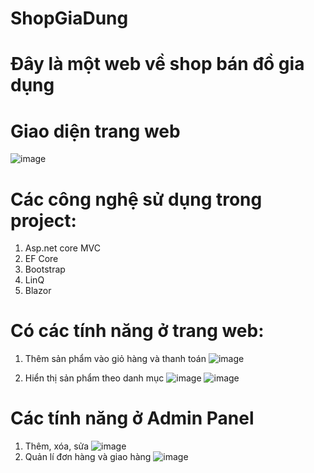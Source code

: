 # ShopGiaDung
# Đây là một web về shop bán đồ gia dụng
# Giao diện trang web
![image](https://user-images.githubusercontent.com/74332711/173309870-8bbe4f1a-a02d-4145-87b2-01324dd68616.png)
# Các công nghệ sử dụng trong project:
1. Asp.net core MVC
2. EF Core
3. Bootstrap
4. LinQ
5. Blazor
# Có các tính năng ở trang web:
1. Thêm sản phẩm vào giỏ hàng và thanh toán
![image](https://user-images.githubusercontent.com/74332711/173310027-bf1c70e0-5466-4f64-9de6-dd6177046fe2.png)

2. Hiển thị sản phẩm theo danh mục
![image](https://user-images.githubusercontent.com/74332711/173310266-415b5b23-82ef-46d3-a10e-f3238622f237.png)
![image](https://user-images.githubusercontent.com/74332711/173310481-dd68742b-16f5-4b55-b1e8-7ab22c086a03.png)



# Các tính năng ở Admin Panel
1. Thêm, xóa, sửa
![image](https://user-images.githubusercontent.com/74332711/173310753-1bf58e84-ac69-4a60-8e65-343e8f5d4367.png)
2. Quản lí đơn hàng và giao hàng
![image](https://user-images.githubusercontent.com/74332711/173311377-ad0ec41f-1ad6-4f26-bc19-350673af81cc.png)
